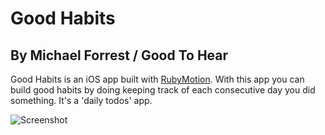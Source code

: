 Good Habits
============

By Michael Forrest / Good To Hear
------------------------------------------------

Good Habits is an iOS app built with [RubyMotion](http://rubymotion.com). With this app you can build good habits by doing keeping track of each consecutive day you did something. It's a 'daily todos' app. 

![Screenshot](https://raw.github.com/goodtohear/habits/master/marketing/hero.png)
